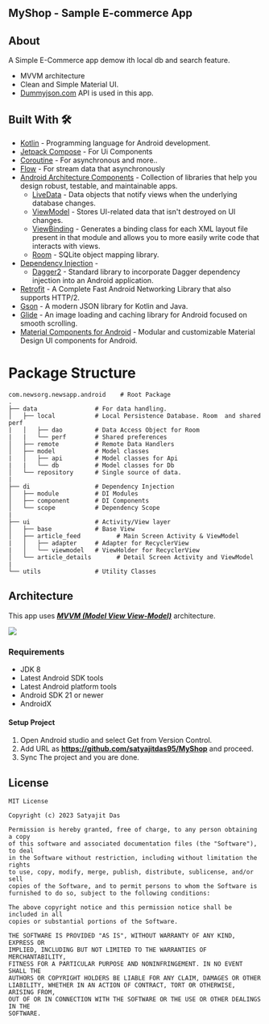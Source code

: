 ## MyShop - Sample E-commerce App

[//]: # (<p align="center">)

[//]: # (  <img src="https://dassatya1995.github.io/NewsX-1.jpeg" height="500" width="250">)

[//]: # (  <img src="https://dassatya1995.github.io/NewsX-2.jpeg" height="500" width="250">)

[//]: # (  <img src="https://dassatya1995.github.io/NewsX-3.gif" height="500" width="250">)

[//]: # (</p>)

[//]: # (<br>)

[//]: # (***You can Install and test latest app from below 👇***)

[//]: # ()
[//]: # ([![NewsX App]&#40;https://img.shields.io/badge/NewsX-Apk-blue?style=for-the-badge&logo=android&#41;]&#40;https://github.com/dassatya1995/NewsX/releases/download/NewsX/NewsX.apk&#41;)

## About
A Simple E-Commerce app demow ith local db and search feature. 

- MVVM architecture
- Clean and Simple Material UI.
- [Dummyjson.com](https://dummyjson.com/) API is used in this app.

## Built With 🛠
- [Kotlin](https://kotlinlang.org/) - Programming language for Android development.
- [Jetpack Compose](https://developer.android.com/jetpack/compose) - For Ui Components
- [Coroutine](https://developer.android.com/kotlin/coroutines) - For asynchronous and more..
- [Flow](https://developer.android.com/kotlin/flow) - For stream data that asynchronously
- [Android Architecture Components](https://developer.android.com/topic/libraries/architecture) - Collection of libraries that help you design robust, testable, and maintainable apps.
    - [LiveData](https://developer.android.com/topic/libraries/architecture/livedata) - Data objects that notify views when the underlying database changes.
    - [ViewModel](https://developer.android.com/topic/libraries/architecture/viewmodel) - Stores UI-related data that isn't destroyed on UI changes.
    - [ViewBinding](https://developer.android.com/topic/libraries/view-binding) - Generates a binding class for each XML layout file present in that module and allows you to more easily write code that interacts with views.
    - [Room](https://developer.android.com/topic/libraries/architecture/room) - SQLite object mapping library.
- [Dependency Injection](https://developer.android.com/training/dependency-injection) -
    - [Dagger2](https://dagger.dev/) - Standard library to incorporate Dagger dependency injection into an Android application.
- [Retrofit](https://github.com/amitshekhariitbhu/Fast-Android-Networking) - A Complete Fast Android Networking Library that also supports HTTP/2.
- [Gson](https://github.com/google/gson) - A modern JSON library for Kotlin and Java.
- [Glide](https://github.com/bumptech/glide) - An image loading and caching library for Android focused on smooth scrolling.
- [Material Components for Android](https://github.com/material-components/material-components-android) - Modular and customizable Material Design UI components for Android.


# Package Structure

    com.newsorg.newsapp.android    # Root Package
    .
    ├── data                # For data handling.
    │   ├── local           # Local Persistence Database. Room  and shared perf
    |   │   ├── dao         # Data Access Object for Room   
    |   |   └── perf        # Shared preferences
    │   ├── remote          # Remote Data Handlers     
    │   ├── model           # Model classes
    |   │   ├── api         # Model classes for Api
    |   |   └── db          # Model classes for Db
    │   └── repository      # Single source of data.
    |
    ├── di                  # Dependency Injection  
    │   ├── module          # DI Modules
    │   ├── component       # DI Components       
    │   └── scope           # Dependency Scope
    |
    ├── ui                  # Activity/View layer
    │   ├── base            # Base View
    │   ├── article_feed          # Main Screen Activity & ViewModel
    |   │   ├── adapter     # Adapter for RecyclerView
    |   │   └── viewmodel   # ViewHolder for RecyclerView   
    │   └── article_details       # Detail Screen Activity and ViewModel
    |
    └── utils               # Utility Classes 


## Architecture
This app uses [***MVVM (Model View View-Model)***](https://developer.android.com/jetpack/docs/guide#recommended-app-arch) architecture.

![](https://developer.android.com/topic/libraries/architecture/images/final-architecture.png)

### Requirements
- JDK 8
- Latest Android SDK tools
- Latest Android platform tools
- Android SDK 21 or newer
- AndroidX

#### Setup Project
1. Open Android studio and select Get from Version Control.
2. Add URL as **https://github.com/satyajitdas95/MyShop** and proceed.
3. Sync The project and you are done.




## License
```
MIT License

Copyright (c) 2023 Satyajit Das

Permission is hereby granted, free of charge, to any person obtaining a copy
of this software and associated documentation files (the "Software"), to deal
in the Software without restriction, including without limitation the rights
to use, copy, modify, merge, publish, distribute, sublicense, and/or sell
copies of the Software, and to permit persons to whom the Software is
furnished to do so, subject to the following conditions:

The above copyright notice and this permission notice shall be included in all
copies or substantial portions of the Software.

THE SOFTWARE IS PROVIDED "AS IS", WITHOUT WARRANTY OF ANY KIND, EXPRESS OR
IMPLIED, INCLUDING BUT NOT LIMITED TO THE WARRANTIES OF MERCHANTABILITY,
FITNESS FOR A PARTICULAR PURPOSE AND NONINFRINGEMENT. IN NO EVENT SHALL THE
AUTHORS OR COPYRIGHT HOLDERS BE LIABLE FOR ANY CLAIM, DAMAGES OR OTHER
LIABILITY, WHETHER IN AN ACTION OF CONTRACT, TORT OR OTHERWISE, ARISING FROM,
OUT OF OR IN CONNECTION WITH THE SOFTWARE OR THE USE OR OTHER DEALINGS IN THE
SOFTWARE.
```
